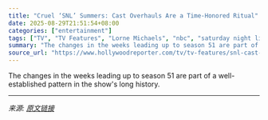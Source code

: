 ```yaml
---
title: "Cruel ‘SNL’ Summers: Cast Overhauls Are a Time-Honored Ritual"
date: 2025-08-29T21:51:54+08:00
categories: ["entertainment"]
tags: ["TV", "TV Features", "Lorne Michaels", "nbc", "saturday night live", "SNL"]
summary: "The changes in the weeks leading up to season 51 are part of a well-established pattern in the show's long history."
source_url: "https://www.hollywoodreporter.com/tv/tv-features/snl-cast-shakeup-history-2025-changes-1236357285/"
---
```


The changes in the weeks leading up to season 51 are part of a well-established pattern in the show's long history.

---

*来源: [原文链接](https://www.hollywoodreporter.com/tv/tv-features/snl-cast-shakeup-history-2025-changes-1236357285/)*
